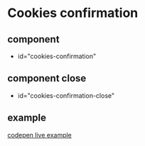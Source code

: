# Cookies confirmation

## component

- id="cookies-confirmation"

## component close

- id="cookies-confirmation-close"

## example

[codepen live example](https://codepen.io/Endwall/pen/PoyxgXX)
